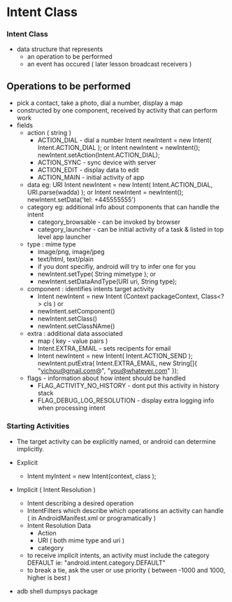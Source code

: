 Intent Class
============


### Intent Class

- data structure that represents
    - an operation to be performed
    - an event has occured ( later lesson broadcast receivers )

## Operations to be performed
- pick a contact, take a photo, dial a number, display a map
- constructed by one component, received by activity that can perform work
- fields
    - action ( string )
        - ACTION_DIAL - dial a number 
            Intent newIntent = new Intent( Intent.ACTION_DIAL );
            or
            Intent newIntent = newIntent();
            newIntent.setAction(Intent.ACTION_DIAL);
        - ACTION_SYNC - sync device with server
        - ACTION_EDIT - display data to edit
        - ACTION_MAIN - initial activity of app
    - data eg: URI 
            Intent newIntent = new Intent( Intent.ACTION_DIAL, URI.parse(wadda) );
            or
            Intent newIntent = newIntent();
            newIntent.setData('tel: +445555555')
    - category eg: additional info about components that can handle the intent
        - category_browsable - can be invoked by browser
        - category_launcher - can be initial activity of a task & listed in top level app launcher
    - type : mime type 
        - image/png, image/jpeg
        - text/html, text/plain
        - if you dont specifiy, android will try to infer one for you
        - newIntent.setType( String mimetype ); or
        - newIntent.setDataAndType(URI uri,  String type); 
    - component : identifies intents target activity
        - Intent newIntent = new Intent (Context packageContext, Class<?> cls ) or
        - newIntent.setComponent()
        - newIntent.setClass()
        - newIntent.setClassNAme()
    - extra : additional data associated
        - map ( key - value pairs )
        - Intent.EXTRA_EMAIL  - sets recipents for email
        - Intent newIntent = new Intent( Intent.ACTION_SEND );
          newIntent.putExtra( Intent.EXTRA_EMAIL, new String[]{ "vichou@gmail.com@", "you@whatever.com" });
    - flags - information about how intent should be handled
        - FLAG_ACTIVITY_NO_HISTORY - dont put this activity in history stack
        - FLAG_DEBUG_LOG_RESOLUTION - display extra logging info when processing intent

### Starting Activities 

- The target activity can be explicitly named, or android can determine implicitly.
- Explicit 
    - Intent myIntent = new Intent(context, class ); 
- Implicit (  Intent Resolution )
    - Intent describing a desired operation
    - IntentFilters which describe which operations an activity can handle ( in AndroidManifest.xml or programatically )
    - Intent Resolution Data 
        - Action
        - URI ( both mime type and uri )
        - category
    - to receive implicit intents, an activity must include the category DEFAULT ie: "android.intent.category.DEFAULT"
    - to break a tie, ask the user or use priority ( between -1000 and 1000, higher is best )

- adb shell dumpsys package



